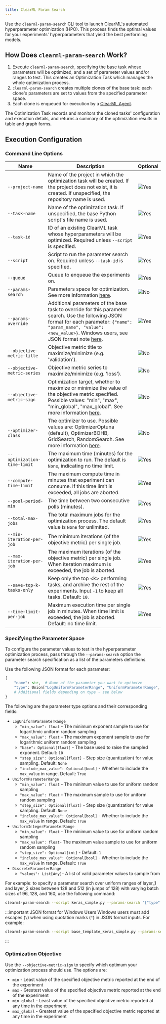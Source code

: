 ```yaml
---
title: ClearML Param Search
---
```


Use the `clearml-param-search` CLI tool to launch ClearML's automated hyperparameter optimization (HPO). This process finds 
the optimal values for your experiments' hyperparameters that yield the best performing models. 

## How Does `clearml-param-search` Work?

1. Execute `clearml-param-search`, specifying the base task whose parameters will be optimized, and a set of parameter 
   values and/or ranges to test. This creates an Optimization Task which manages the whole optimization process.
1. `clearml-param-search` creates multiple clones of the base task: each clone's parameters are set to values from the 
   specified parameter space.
1. Each clone is enqueued for execution by a [ClearML Agent](../clearml_agent.md).

The Optimization Task records and monitors the cloned tasks' configuration and execution details, and returns a summary 
of the optimization results in table and graph forms.

## Execution Configuration

### Command Line Options

<div className="tbl-cmd">

|Name | Description| Optional |
|---|----|---|
|`--project-name`|Name of the project in which the optimization task will be created. If the project does not exist, it is created. If unspecified, the repository name is used.|<img src="/docs/latest/icons/ico-optional-yes.svg" alt="Yes" className="icon size-md center-md" />|
|`--task-name`|Name of the optimization task. If unspecified, the base Python script's file name is used.|<img src="/docs/latest/icons/ico-optional-yes.svg" alt="Yes" className="icon size-md center-md" />|
|`--task-id`|ID of an existing ClearML task whose hyperparameters will be optimized. Required unless `--script` is specified.|<img src="/docs/latest/icons/ico-optional-yes.svg" alt="Yes" className="icon size-md center-md" />|
|`--script`|Script to run the parameter search on. Required unless `--task-id` is specified.|<img src="/docs/latest/icons/ico-optional-yes.svg" alt="Yes" className="icon size-md center-md" />|
|`--queue`|Queue to enqueue the experiments on.|<img src="/docs/latest/icons/ico-optional-yes.svg" alt="Yes" className="icon size-md center-md" />|
|`--params-search`|Parameters space for optimization. See more information [here](#specifying-the-parameter-space). |<img src="/docs/latest/icons/ico-optional-no.svg" alt="No" className="icon size-md center-md" />|
|`--params-override`|Additional parameters of the base task to override for this parameter search. Use the following JSON format for each parameter: `{"name": "param_name", "value": <new_value>}`. Windows users, see JSON format note [here](#json_note).|<img src="/docs/latest/icons/ico-optional-yes.svg" alt="Yes" className="icon size-md center-md" />| 
|`--objective-metric-title`| Objective metric title to maximize/minimize (e.g. 'validation').|<img src="/docs/latest/icons/ico-optional-no.svg" alt="No" className="icon size-md center-md" />|
|`--objective-metric-series`| Objective metric series to maximize/minimize (e.g. 'loss').|<img src="/docs/latest/icons/ico-optional-no.svg" alt="No" className="icon size-md center-md" />|
|`--objective-metric-sign`| Optimization target, whether to maximize or minimize the value of the objective metric specified. Possible values: "min", "max", "min_global", "max_global". See more information [here](#optimization-objective). |<img src="/docs/latest/icons/ico-optional-no.svg" alt="No" className="icon size-md center-md" />|
|`--optimizer-class`|The optimizer to use. Possible values are: OptimizerOptuna (default), OptimizerBOHB, GridSearch, RandomSearch. See more information [here](../fundamentals/hpo.md#supported-optimizers). |<img src="/docs/latest/icons/ico-optional-no.svg" alt="No" className="icon size-md center-md" />|
|`--optimization-time-limit`|The maximum time (minutes) for the optimization to run. The default is `None`, indicating no time limit.|<img src="/docs/latest/icons/ico-optional-yes.svg" alt="Yes" className="icon size-md center-md" />|
|`--compute-time-limit`|The maximum compute time in minutes that experiment can consume. If this time limit is exceeded, all jobs are aborted.|<img src="/docs/latest/icons/ico-optional-yes.svg" alt="Yes" className="icon size-md center-md" />|
|`--pool-period-min`|The time between two consecutive polls (minutes).|<img src="/docs/latest/icons/ico-optional-yes.svg" alt="Yes" className="icon size-md center-md" />|
|`--total-max-jobs`|The total maximum jobs for the optimization process. The default value is `None` for unlimited.|<img src="/docs/latest/icons/ico-optional-yes.svg" alt="Yes" className="icon size-md center-md" />|
|`--min-iteration-per-job`|The minimum iterations (of the objective metric) per single job.|<img src="/docs/latest/icons/ico-optional-yes.svg" alt="Yes" className="icon size-md center-md" />|
|`--max-iteration-per-job`|The maximum iterations (of the objective metric) per single job. When iteration maximum is exceeded, the job is aborted.|<img src="/docs/latest/icons/ico-optional-yes.svg" alt="Yes" className="icon size-md center-md" />|
|`--save-top-k-tasks-only`| Keep only the top \<k\> performing tasks, and archive the rest of the experiments. Input `-1` to keep all tasks. Default: `10`.|<img src="/docs/latest/icons/ico-optional-yes.svg" alt="Yes" className="icon size-md center-md" />|
|`--time-limit-per-job`|Maximum execution time per single job in minutes. When time limit is exceeded, the job is aborted. Default: no time limit.|<img src="/docs/latest/icons/ico-optional-yes.svg" alt="Yes" className="icon size-md center-md" />|

</div>

### Specifying the Parameter Space

To configure the parameter values to test in the hyperparameter optimization process, pass through the `--params-search` 
option the parameter search specification as a list of the parameters definitions. 

Use the following JSON format for each parameter:
```python
{
    "name": str,  # Name of the parameter you want to optimize
    "type": Union["LogUniformParameterRange", "UniformParameterRange", "UniformIntegerParameterRange", "DiscreteParameterRange"],
    # Additional fields depending on type - see below
}
```
The following are the parameter type options and their corresponding fields:
- `LogUniformParameterRange` 
    - `"min_value": float` - The minimum exponent sample to use for logarithmic uniform random sampling
    - `"max_value": float` - The maximum exponent sample to use for logarithmic uniform random sampling
    - `"base": Optional[float]` - The base used to raise the sampled exponent. Default: `10`
    - `"step_size": Optional[float]` - Step size (quantization) for value sampling. Default: `None`
    - `"include_max_value": Optional[bool]` - Whether to include the `max_value` in range. Default: `True`
- `UniformParameterRange`
    - `"min_value": float` - The minimum value to use for uniform random sampling
    - `"max_value": float` - The maximum sample to use for uniform random sampling
    - `"step_size": Optional[float]` - Step size (quantization) for value sampling. Default: `None`
    - `"include_max_value": Optional[bool]` - Whether to include the `max_value` in range. Default: `True`
- `UniformIntegerParameterRange`
    - `"min_value": float` - The minimum value to use for uniform random sampling
    - `"max_value": float`- The maximum value sample to use for uniform random sampling
    - `"step_size": Optional[int]` - Default: `1`
    - `"include_max_value": Optional[bool]` - Whether to include the `max_value` in range. Default: `True`
- `DiscreteParameterRange`
    - `"values": List[Any]`- A list of valid parameter values to sample from

For example: to specify a parameter search over uniform ranges of layer_1 and layer_2 sizes between 128 and 512 
(in jumps of 128)  with varying batch sizes of 96, 128, and 160, use the following command:

<div className="wb-normal">

```bash
clearml-param-search --script keras_simple.py --params-search '{"type": "UniformIntegerParameterRange", "name": "General/layer_1", "min_value": 128, "max_value": 512, "step_size": 128}' '{"type": "UniformIntegerParameterRange", "name": "General/layer_2", "min_value": 128, "max_value": 512, "step_size": 128}' '{"type": "DiscreteParameterRange", "name": "General/batch_size", "values": [96, 128, 160]}' --params-override '{"name": "epochs", "value": 30}'  --objective-metric-title validation --objective-metric-series epoch_accuracy --objective-metric-sign max --optimizer-class OptimizerOptuna --queue default
```

<a id="json_note"/>

:::important JSON format for Windows Users
Windows users must add escapes (`\`) when using quotation marks (`"`) in JSON format inputs. For example: 

```bash
clearml-param-search --script base_template_keras_simple.py --params-search "{\"type\": \"UniformIntegerParameterRange\", \"name\": \"General/layer_1\", \"min_value\": 128, \"max_value\": 512, \"step_size\": 128}" "{\"type\": \"UniformIntegerParameterRange\", \"name\": \"General/layer_2\", \"min_value\": 128, \"max_value\": 512, \"step_size\": 128}" "{\"type\": \"DiscreteParameterRange\", \"name\": \"General/batch_size\", \"values\": [96, 128, 160]}" --params-override "{\"name\": \"epochs\", \"value\": 30}"  --objective-metric-title validation --objective-metric-series epoch_accuracy --objective-metric-sign max --optimizer-class OptimizerOptuna --max-iteration-per-job 30 --queue default
```
:::

</div>


### Optimization Objective

Use the `--objective-metric-sign` to specify which optimum your optimization process should use. The options are: 
* `min` - Least value of the specified objective metric reported at the end of the experiment
* `max` - Greatest value of the specified objective metric reported at the end of the experiment
* `min_global` - Least value of the specified objective metric reported at any time in the experiment
* `max_global` - Greatest value of the specified objective metric reported at any time in the experiment

